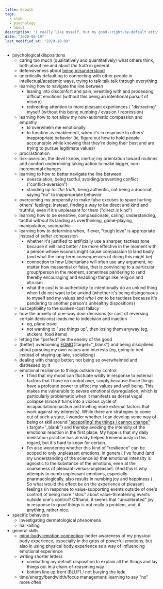 ```yaml
---
title: Growth
tags:
  - stub
  - psychology
  - about
description: "I really like myself, but my good-/right-by-default attitude has the built-in failure mode of making it difficult to identify areas for growth. Nevertheless, I've found a few things I can work on."
date: "2020-06-19"
last_modified_at: "2020-10-09"
---
```


* psychological dispositions
  * caring too much (qualitatively and quantitatively) what others think, both about me and about _the truth_ in general
  * defensiveness about [being misunderstood](/misunderstood/)
  * uncritically defaulting to connecting with other people in intellectual/academic ways, trying to talk talk talk through everything
  * learning how to navigate the line between
    * leaning into discomfort and pain, wrestling with and processing difficult emotions (without this being an intentional pursuit of misery)
    * redirecting attention to more pleasant experiences / "distracting" myself (without this being numbing / evasion / repression)
  * learning how to _not_ allow my now-automatic compassion and empathy
    * to overwhelm me emotionally
    * to function as enablement, when it's in response to others' inappropriate behavior (ie, figure out how to hold people accountable while knowing that they're doing their best and are trying to pursue legitimate values)
  * procrastination
  * risk-aversion, the devil I know, inertia; my orientation toward routines and comfort undermining taking action to make bigger, non-incremental changes
  * learning to how to better navigate the line between
    * deescalation, being tactful, avoiding/preventing conflict ("conflict-aversion")
    * standing up for _the truth_, being authentic, not being a doormat, saying "no" to inappropriate behavior
  * overcoming my propensity to make false excuses to spare hurting others' feelings; instead, finding a way to be direct and kind and truthful, even if it's unpleasant for them ("direct _is_ kind")
  * learning how to be sensitive, compassionate, caring, understanding, tactful _without_ its landing as overthinking, game-playing, manipulation, sociopathic
  * learning how to determine when, if ever, "tough love" is appropriate instead of softer compassion
    * whether it's justified to artificially use a sharper, tactless tone because it will land better / be more effective in the moment with a person whose wounds might cause compassion to land badly (and what the long-term consequences of doing this might be)
    * connection to how Libertarians will often use any argument, no matter how inessential or false, that is convincing to a particular group/person in the moment, sometimes pandering to (and thereby encouraging and enabling) things like religion and altruism
    * what the cost is to authenticity to intentionally do an unkind thing when I do not want to be unkind (whether it's being disingenuous to myself and my values and _who I am_ to be tactless because it's pandering to another person's unhealthy dispositions)
  * susceptibility to the sunken-cost fallacy
  * how the anxiety of one-way door decisions (or cost of reversing certain decisions) leads me to indecision and inaction
    * eg, plane travel
    * not wanting to "use things up", then losing them anyway (eg, stickers, food items)
  * letting the "perfect" be the enemy of the good
  * (better) overcoming [FOMO](https://en.wikipedia.org/wiki/Fear_of_missing_out){:target="&lowbar;blank"} and being disciplined about pursuing my own values and interests (eg, going to bed instead of staying up late, socializing)
  * dealing with change better; not being so overwhelmed and distressed by it
  * emotional resilience to things outside my control
    * I find that my mood can fluctuate wildly in response to external factors that I have no control over, simply because those things have a profound power to affect my values and well being. This makes me vulnerable to severe emotional dysregulation, which is particularly problematic when it manifests as dorsal vagal collapse (since it turns into a vicious cycle of incapacitation/inaction and inviting more external factors that work against my interests). While there are strategies to come out of such a state, I wonder whether I can develop some way of being or skill around ["accept[ing] the things I cannot change"](https://en.wikipedia.org/wiki/Serenity_Prayer){:target="&lowbar;blank"} and thereby avoiding the intensity of the emotional reaction in the first place. My hope is that my daily meditation practice has already helped tremendously in this regard, but it's hard to know for certain.
    * I'm also wondering whether this kind of "resilience" can be scoped to only unpleasant emotions. In general, I've found (and my understanding of the science is) that emotional intensity is agnostic to the substance of the emotions, even at the coarseness of pleasant-versus-unpleasant. (And this is why attempts to numb unpleasant emotions, especially pharmacologically, also results in numbing joy and happiness.) So what would the effect be on the experience of pleasant feelings (in response to value-supporting events outside of one's control) of being more "stoic" about value-threatening events outside one's control? Offhand, it seems that "uncalibrated" joy in response to good things is not really a problem, and, if anything, rather nice.
* specific behaviors
  * investigating dermatological phenomena
  * nail-biting
* general skills
  * [mind-body-emotion connection](/mind-body-emotion-connection/): better awareness of my physical body experience, especially in the grips of powerful emotions, but also in using physical body experience as a way of influencing emotional experience
  * writing shorter letters
    * combatting my default disposition to explain all the things and lay things out in a chain-of-reasoning way
    * bottom line up front (BLUF) / not burying the lede
  * time/energy/bandwidth/focus management: learning to say "no" more often
